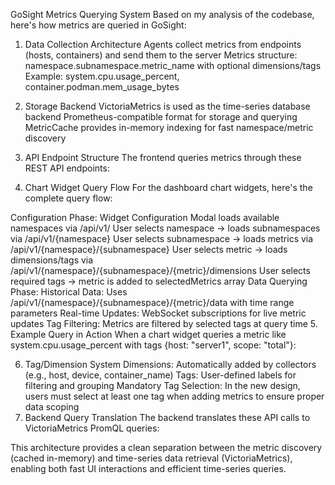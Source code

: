 GoSight Metrics Querying System
Based on my analysis of the codebase, here's how metrics are queried in GoSight:

1. Data Collection Architecture
Agents collect metrics from endpoints (hosts, containers) and send them to the server
Metrics structure: namespace.subnamespace.metric_name with optional dimensions/tags
Example: system.cpu.usage_percent, container.podman.mem_usage_bytes
2. Storage Backend
VictoriaMetrics is used as the time-series database backend
Prometheus-compatible format for storage and querying
MetricCache provides in-memory indexing for fast namespace/metric discovery
3. API Endpoint Structure
The frontend queries metrics through these REST API endpoints:

4. Chart Widget Query Flow
For the dashboard chart widgets, here's the complete query flow:

Configuration Phase:
Widget Configuration Modal loads available namespaces via /api/v1/
User selects namespace → loads subnamespaces via /api/v1/{namespace}
User selects subnamespace → loads metrics via /api/v1/{namespace}/{subnamespace}
User selects metric → loads dimensions/tags via /api/v1/{namespace}/{subnamespace}/{metric}/dimensions
User selects required tags → metric is added to selectedMetrics array
Data Querying Phase:
Historical Data: Uses /api/v1/{namespace}/{subnamespace}/{metric}/data with time range parameters
Real-time Updates: WebSocket subscriptions for live metric updates
Tag Filtering: Metrics are filtered by selected tags at query time
5. Example Query in Action
When a chart widget queries a metric like system.cpu.usage_percent with tags {host: "server1", scope: "total"}:

6. Tag/Dimension System
Dimensions: Automatically added by collectors (e.g., host, device, container_name)
Tags: User-defined labels for filtering and grouping
Mandatory Tag Selection: In the new design, users must select at least one tag when adding metrics to ensure proper data scoping
7. Backend Query Translation
The backend translates these API calls to VictoriaMetrics PromQL queries:

This architecture provides a clean separation between the metric discovery (cached in-memory) and time-series data retrieval (VictoriaMetrics), enabling both fast UI interactions and efficient time-series queries.